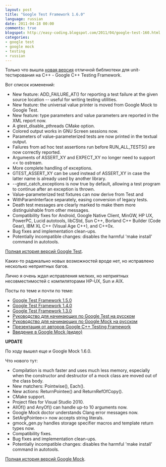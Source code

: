 ```yaml
---
layout: post
title: "Google Test Framework 1.6.0"
language: russian
date: 2011-04-18 00:00
comments: true
blogspot: http://easy-coding.blogspot.com/2011/04/google-test-160.html
categories:
- google test
- google mock
- testing
- russian
---
```

Только что вышла [новая версия][Google Test downloads] отличной библиотеки для unit-тестирования на С++ - Google C++ Testing Framework.

[Google Test downloads]: http://code.google.com/p/googletest/downloads/list

Вот список изменений:

* New feature: ADD_FAILURE_AT() for reporting a test failure at the given source location -- useful for writing testing utilities.
* New feature: the universal value printer is moved from Google Mock to Google Test.
* New feature: type parameters and value parameters are reported in the XML report now.
* A gtest_disable_pthreads CMake option.
* Colored output works in GNU Screen sessions now.
* Parameters of value-parameterized tests are now printed in the textual output.
* Failures from ad hoc test assertions run before RUN_ALL_TESTS() are now correctly reported.
* Arguments of ASSERT_XY and EXPECT_XY no longer need to support << to ostream.
* More complete handling of exceptions.
* GTEST_ASSERT_XY can be used instead of ASSERT_XY in case the latter name is already used by another library.
* --gtest_catch_exceptions is now true by default, allowing a test program to continue after an exception is thrown.
* Value-parameterized test fixtures can now derive from Test and
* WithParamInterface<T> separately, easing conversion of legacy tests.
* Death test messages are clearly marked to make them more distinguishable from other messages.
* Compatibility fixes for Android, Google Native Client, MinGW, HP UX, PowerPC, Lucid autotools, libCStd, Sun C++, Borland C++ Builder (Code Gear), IBM XL C++ (Visual Age C++), and C++0x.
* Bug fixes and implementation clean-ups.
* Potentially incompatible changes: disables the harmful 'make install' command in autotools.

[Полная история версий Google Test][].

[Полная история версий Google Test]: http://code.google.com/p/googletest/source/browse/trunk/CHANGES

Каких-то радикально новых возможностей вроде нет, но исправлено несколько неприятных багов.

Лично я очень ждал исправления мелких, но неприятных несовместимостей с компиляторами HP-UX, Sun и AIX.

Посты по теме и почти по теме:

* [Google Test Framework 1.5.0][]
* [Google Test Framework 1.4.0][]
* [Google Test Framework 1.3.0][]
* [Руководство для начинающих по Google Test на русском][]
* [Руководство для начинающих по Google Mock на русском][]
* [Презентация от авторов Google C++ Testing Framework][]
* [Введение в Google Mock (видео)][]

[Google Test Framework 1.5.0]: /blog/russian/2010/04/16/google-test-framework-150/
[Google Test Framework 1.4.0]: /blog/russian/2009/10/03/google-test-framework-140/
[Google Test Framework 1.3.0]: /blog/russian/2009/03/19/google-test-framework-130/
[Руководство для начинающих по Google Test на русском]: /blog/russian/2009/07/15/googletest-for-beginners-in-russian/
[Руководство для начинающих по Google Mock на русском]: /blog/russian/2009/10/13/googlemock-for-beginner-in-russian/
[Презентация от авторов Google C++ Testing Framework]: /blog/russian/2009/10/07/google-test-framework-authors-presentation/
[Введение в Google Mock (видео)]: /blog/russian/2009/10/15/introduction-to-googlemock-talk/

**UPDATE**

По ходу вышел еще и Google Mock 1.6.0.

Что нового тут:

* Compilation is much faster and uses much less memory, especially when the constructor and destructor of a mock class are moved out of the class body.
* New matchers: Pointwise(), Each().
* New actions: ReturnPointee() and ReturnRefOfCopy().
* CMake support.
* Project files for Visual Studio 2010.
* AllOf() and AnyOf() can handle up-to 10 arguments now.
* Google Mock doctor understands Clang error messages now.
* SetArgPointee<> now accepts string literals.
* gmock_gen.py handles storage specifier macros and template return types now.
* Compatibility fixes.
* Bug fixes and implementation clean-ups.
* Potentially incompatible changes: disables the harmful 'make install' command in autotools.

[Полная история версий Google Mock][].

[Полная история версий Google Mock]: http://code.google.com/p/googlemock/source/browse/trunk/CHANGES
